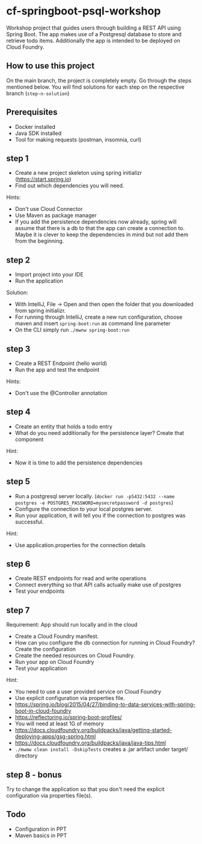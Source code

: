 # cf-springboot-psql-workshop

Workshop project that guides users through building a REST API using Spring Boot. The app makes use of a Postgresql database to store and retrieve todo items. Additionally the app is intended to be deployed on Cloud Foundry. 

## How to use this project
On the main branch, the project is completely empty. Go through the steps mentioned below. You will find solutions for each step on the respective branch (`step-n-solution`)

## Prerequisites
* Docker installed 
* Java SDK installed
* Tool for making requests (postman, insomnia, curl)

## step 1 
* Create a new project skeleton using spring initializr (https://start.spring.io)
* Find out which dependencies you will need. 

Hints: 
* Don't use Cloud Connector 
* Use Maven as package manager
* If you add the persistence dependencies now already, spring will assume that there is a db to that the app can create a connection to. Maybe it is clever to keep the dependencies in mind but not add them from the beginning. 

## step 2
* Import project into your IDE
* Run the application 

Solution:
* With IntelliJ, File -> Open and then open the folder that you downloaded from spring initializr. 
* For running through IntelliJ, create a new run configuration, choose maven and insert `spring-boot:run` as command line parameter  
* On the CLI simply run `./mwnw spring-boot:run`

## step 3
* Create a REST Endpoint (hello world)
* Run the app and test the endpoint

Hints:
* Don't use the @Controller annotation

## step 4 
* Create an entity that holds a todo entry 
* What do you need additionally for the persistence layer? Create that component

Hint:
* Now it is time to add the persistence dependencies

## step 5 
* Run a postgresql server locally. (`docker run -p5432:5432 --name postgres -e POSTGRES_PASSWORD=mysecretpassword -d postgres`)
* Configure the connection to your local postgres server.
* Run your application, it will tell you if the connection to postgres was successful. 

Hint:
* Use application.properties for the connection details

## step 6 
* Create REST endpoints for read and write operations
* Connect everything so that API calls actually make use of postgres
* Test your endpoints

## step 7 
Requirement: App should run locally and in the cloud

* Create a Cloud Foundry manifest.
* How can you configure the db connection for running in Cloud Foundry? Create the configuration
* Create the needed resources on Cloud Foundry.
* Run your app on Cloud Foundry
* Test your application

Hint: 
* You need to use a user provided service on Cloud Foundry
* Use explicit configuration via properties file. 
* https://spring.io/blog/2015/04/27/binding-to-data-services-with-spring-boot-in-cloud-foundry
* https://reflectoring.io/spring-boot-profiles/ 
* You will need at least 1G of memory
* https://docs.cloudfoundry.org/buildpacks/java/getting-started-deploying-apps/gsg-spring.html
* https://docs.cloudfoundry.org/buildpacks/java/java-tips.html
* `./mwmw clean install -DskipTests` creates a .jar artifact under target/ directory

## step 8 - bonus
Try to change the application so that you don't need the explicit configuration via properties file(s).

## Todo
* Configuration in PPT
* Maven basics in PPT
